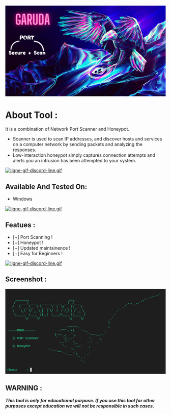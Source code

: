 ![logo](Garuda.png)
# About Tool :

It is a combination of Network Port Scanner and Honeypot.
* Scanner is used to scan IP addresses, and discover hosts and services on a computer network by sending packets and analyzing the responses.
* Low-interaction honeypot simply captures connection attempts and alerts you an intrusion has been attempted to your system. 

[![ligne-gif-discord-line.gif](https://i.postimg.cc/NFcy3t7v/ligne-gif-discord-line.gif)](https://postimg.cc/tZBC6LMB)
## Available And Tested On:
* Windows
 
[![ligne-gif-discord-line.gif](https://i.postimg.cc/NFcy3t7v/ligne-gif-discord-line.gif)](https://postimg.cc/tZBC6LMB)

## Featues :
* [+] Port Scanning !
* [+] Honeypot !
* [+] Updated maintainence !
* [+] Easy for Beginners !



[![ligne-gif-discord-line.gif](https://i.postimg.cc/NFcy3t7v/ligne-gif-discord-line.gif)](https://postimg.cc/tZBC6LMB)

## Screenshot :
![logo](Screenshot.png)

  
## **WARNING :**
***This tool is only for educational purpose. If you use this tool for other purposes except education we will not be responsible in such cases.***

  